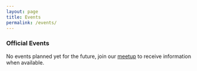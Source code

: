 ```yaml
---
layout: page
title: Events
permalink: /events/
---
```


<h3>Official Events</h3>

No events planned yet for the future, join our [meetup](http://www.meetup.com/Latin-s-in-Tech-Bay-Area) to receive information when available.
